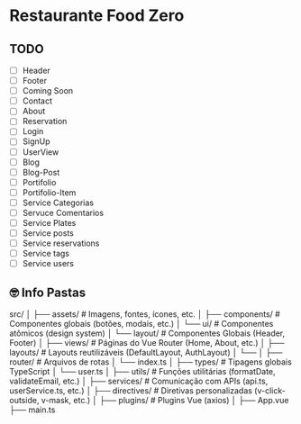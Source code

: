 # Restaurante Food Zero

## TODO

- [ ] Header
- [ ] Footer
- [ ] Coming Soon
- [ ] Contact
- [ ] About
- [ ] Reservation
- [ ] Login
- [ ] SignUp
- [ ] UserView
- [ ] Blog
- [ ] Blog-Post
- [ ] Portifolio
- [ ] Portifolio-Item
- [ ] Service Categorias
- [ ] Servuce Comentarios
- [ ] Service Plates
- [ ] Service posts
- [ ] Service reservations
- [ ] Service tags
- [ ] Service users

## 🤓 Info Pastas

src/
│
├── assets/            # Imagens, fontes, ícones, etc.
│
├── components/        # Componentes globais (botões, modais, etc.)
│   └── ui/            # Componentes atômicos (design system)
│   └── layout/        # Componentes Globais (Header, Footer)
│
├── views/             # Páginas do Vue Router (Home, About, etc.)
│
├── layouts/           # Layouts reutilizáveis (DefaultLayout, AuthLayout)
│   └──
│
├── router/            # Arquivos de rotas
│   └── index.ts
│
├── types/             # Tipagens globais TypeScript
│   └── user.ts
│
├── utils/             # Funções utilitárias (formatDate, validateEmail, etc.)
│
├── services/          # Comunicação com APIs (api.ts, userService.ts, etc.)
│
├── directives/        # Diretivas personalizadas (v-click-outside, v-mask, etc.)
│
├── plugins/           # Plugins Vue (axios)
│
├── App.vue
├── main.ts
